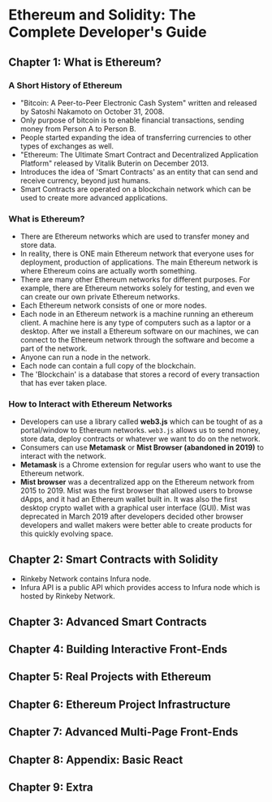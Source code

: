 # Ethereum and Solidity: The Complete Developer's Guide

## Chapter 1: What is Ethereum?

### A Short History of Ethereum

- "Bitcoin: A Peer-to-Peer Electronic Cash System" written and released by Satoshi Nakamoto on October 31, 2008.
- Only purpose of bitcoin is to enable financial transactions, sending money from Person A to Person B.
- People started expanding the idea of transferring currencies to other types of exchanges as well.
- "Ethereum: The Ultimate Smart Contract and Decentralized Application Platform" released by Vitalik Buterin on December 2013.
- Introduces the idea of 'Smart Contracts' as an entity that can send and receive currency, beyond just humans.
- Smart Contracts are operated on a blockchain network which can be used to create more advanced applications.

### What is Ethereum?

- There are Ethereum networks which are used to transfer money and store data.
- In reality, there is ONE main Ethereum network that everyone uses for deployment, production of applications. The main Ethereum network is where Ethereum coins are actually worth something.
- There are many other Ethereum networks for different purposes. For example, there are Ethereum networks solely for testing, and even we can create our own private Ethereum networks.
- Each Ethereum network consists of one or more nodes.
- Each node in an Ethereum network is a machine running an ethereum client. A machine here is any type of computers such as a laptor or a desktop. After we install a Ethereum software on our machines, we can connect to the Ethereum network through the software and become a part of the network.
- Anyone can run a node in the network.
- Each node can contain a full copy of the blockchain.
- The 'Blockchain' is a database that stores a record of every transaction that has ever taken place.

### How to Interact with Ethereum Networks

- Developers can use a library called **web3.js** which can be tought of as a portal/window to Ethereum networks. `web3.js` allows us to send money, store data, deploy contracts or whatever we want to do on the network.
- Consumers can use **Metamask** or **Mist Browser (abandoned in 2019)** to interact with the network. 
- **Metamask** is a Chrome extension for regular users who want to use the Ethereum network. 
- **Mist browser** was a decentralized app on the Ethereum network from 2015 to 2019. Mist was the first browser that allowed users to browse dApps, and it had an Ethereum wallet built in. It was also the first desktop crypto wallet with a graphical user interface (GUI). Mist was deprecated in March 2019 after developers decided other browser developers and wallet makers were better able to create products for this quickly evolving space.


## Chapter 2: Smart Contracts with Solidity
- Rinkeby Network contains Infura node.
- Infura API is a public API which provides access to Infura node which is hosted by Rinkeby Network.
## Chapter 3: Advanced Smart Contracts
## Chapter 4: Building Interactive Front-Ends
## Chapter 5: Real Projects with Ethereum
## Chapter 6: Ethereum Project Infrastructure
## Chapter 7: Advanced Multi-Page Front-Ends
## Chapter 8: Appendix: Basic React
## Chapter 9: Extra
